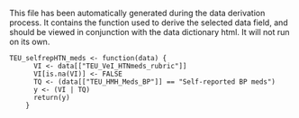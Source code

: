 This file has been automatically generated during the data derivation process.
It contains the function used to derive the selected data field, and should be viewed in conjunction with the data dictionary html.
It will not run on its own.


```
TEU_selfrepHTN_meds <- function(data) {
      VI <- data[["TEU_VeI_HTNmeds_rubric"]]
      VI[is.na(VI)] <- FALSE
      TQ <- (data[["TEU_HMH_Meds_BP"]] == "Self-reported BP meds")
      y <- (VI | TQ)
      return(y)
    }
```


